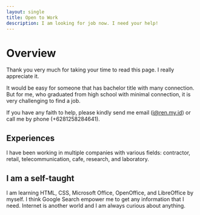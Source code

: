 ```yaml
---
layout: single
title: Open to Work
description: I am looking for job now. I need your help!
---
```

# Overview
Thank you very much for taking your time to read this page. I really appreciate it.

It would be easy for someone that has bachelor title with many connection. But for me, who graduated from high school with minimal connection, it is very challenging to find a job.

If you have any faith to help, please kindly send me email (i@ren.my.id) or call me by phone (+6281258284641).

## Experiences

I have been working in multiple companies with various fields: contractor, retail, telecommunication, cafe, research, and laboratory.

## I am a self-taught

I am learning HTML, CSS, Microsoft Office, OpenOffice, and LibreOffice by myself. I think Google Search empower me to get any information that I need. Internet is another world and I am always curious about anything.
